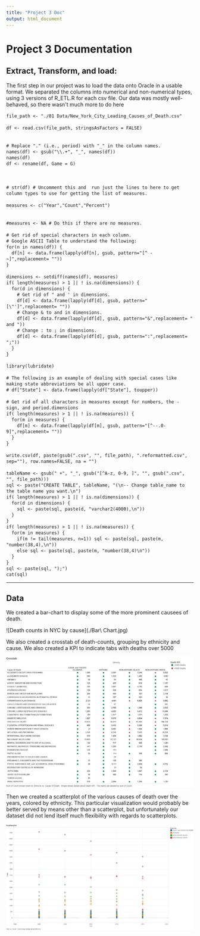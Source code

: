 ```yaml
---
title: "Project 3 Doc"
output: html_document
---
```






# Project 3 Documentation

## Extract, Transform, and load:

The first step in our project was to load the data onto Oracle in a usable format.
We separated the columns into numerical and non-numerical types, using  3 versions of R\_ETL.R for each csv file. 
Our data was mostly well-behaved, so there wasn't much more to do here
```
file_path <- "./01 Data/New_York_City_Leading_Causes_of_Death.csv"

df <- read.csv(file_path, stringsAsFactors = FALSE)


# Replace "." (i.e., period) with "_" in the column names.
names(df) <- gsub("\\.+", "_", names(df))
names(df)
df <- rename(df, Game = G)



# str(df) # Uncomment this and  run just the lines to here to get column types to use for getting the list of measures.

measures <- c("Year","Count","Percent")


#measures <- NA # Do this if there are no measures.

# Get rid of special characters in each column.
# Google ASCII Table to understand the following:
for(n in names(df)) {
  df[n] <- data.frame(lapply(df[n], gsub, pattern="[^ -~]",replacement= ""))
}

dimensions <- setdiff(names(df), measures)
if( length(measures) > 1 || ! is.na(dimensions)) {
  for(d in dimensions) {
    # Get rid of " and ' in dimensions.
    df[d] <- data.frame(lapply(df[d], gsub, pattern="[\"']",replacement= ""))
    # Change & to and in dimensions.
    df[d] <- data.frame(lapply(df[d], gsub, pattern="&",replacement= " and "))
    # Change : to ; in dimensions.
    df[d] <- data.frame(lapply(df[d], gsub, pattern=":",replacement= ";"))
  }
}

library(lubridate)

# The following is an example of dealing with special cases like making state abbreviations be all upper case.
# df["State"] <- data.frame(lapply(df["State"], toupper))

# Get rid of all characters in measures except for numbers, the - sign, and period.dimensions
if( length(measures) > 1 || ! is.na(measures)) {
  for(m in measures) {
    df[m] <- data.frame(lapply(df[m], gsub, pattern="[^--.0-9]",replacement= ""))
  }
}

write.csv(df, paste(gsub(".csv", "", file_path), ".reformatted.csv", sep=""), row.names=FALSE, na = "")

tableName <- gsub(" +", "_", gsub("[^A-z, 0-9, ]", "", gsub(".csv", "", file_path)))
sql <- paste("CREATE TABLE", tableName, "(\n-- Change table_name to the table name you want.\n")
if( length(measures) > 1 || ! is.na(dimensions)) {
  for(d in dimensions) {
    sql <- paste(sql, paste(d, "varchar2(4000),\n"))
  }
}
if( length(measures) > 1 || ! is.na(measures)) {
  for(m in measures) {
    if(m != tail(measures, n=1)) sql <- paste(sql, paste(m, "number(38,4),\n"))
    else sql <- paste(sql, paste(m, "number(38,4)\n"))
  }
}
sql <- paste(sql, ");")
cat(sql)
```


--------------

## Data 
We created a bar-chart to display some of the more prominent causees of death.

![Death counts in NYC by cause](./Bar\ Chart.jpg)

We also created a crosstab of death-counts, grouping by ethnicity and cause. We also
created a KPI to indicate tabs with deaths over 5000

![Death Count Crosstab and KPI](./Crosstab.jpg)

Then we created a scatterplot of the various causes of death over the years, colored by
ethnicity. This particular visualization would probably be better served by means other
than a scatterplot, but unfortunately our dataset did not lend itself much flexibility
with regards to scatterplots.

![Death Count by year](./Scatterplot.jpg)


